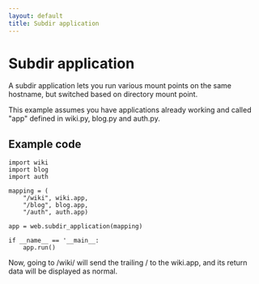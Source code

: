 ```yaml
---
layout: default
title: Subdir application
---
```


# Subdir application

A subdir application lets you run various mount points on the same hostname, but switched based on directory mount point.

This example assumes you have applications already working and called "app" defined in wiki.py, blog.py and auth.py. 

## Example code

    import wiki 
    import blog 
    import auth 

    mapping = ( 
        "/wiki", wiki.app, 
        "/blog", blog.app, 
        "/auth", auth.app) 

    app = web.subdir_application(mapping)

    if __name__ == '__main__:
        app.run()

Now, going to /wiki/ will send the trailing / to the wiki.app, and its return data will be displayed as normal.